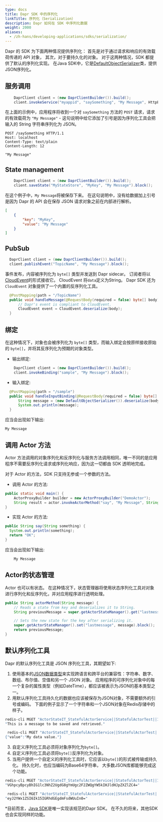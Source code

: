 ```yaml
---
type: docs
title: Dapr SDK 中的序列化
linkTitle: 序列化（Serialization）
description: Dapr 如何在 SDK 中序列化数据
weight: 2000
aliases:
  - /zh-hans/developing-applications/sdks/serialization/
---
```


Dapr 的 SDK 为下面两种情况提供序列化： 首先是对于通过请求和响应的有效载荷传递的 API 对象， 其次，对于要持久化的对象。 对于这两种情况，SDK 都提供了默认的序列化实现。 在Java SDK中，它是[DefaultObjectSerializer](https://dapr.github.io/java-sdk/io/dapr/serializer/DefaultObjectSerializer.html)类，提供JSON序列化。

## 服务调用

```java
    DaprClient client = (new DaprClientBuilder()).build();
    client.invokeService("myappid", "saySomething", "My Message", HttpExtension.POST).block();
```

在上面的示例中，应用程序将收到一个对 `saySomething` 方法的 `POST` 请求，请求的有效载荷为 `"My Message"` - 这句说明中给它添加了引号是因为序列化工具会把输入的 String 字符串序列化为 JSON。

```text
POST /saySomething HTTP/1.1
Host: localhost
Content-Type: text/plain
Content-Length: 12

"My Message"
```

## State management

```java
    DaprClient client = (new DaprClientBuilder()).build();
    client.saveState("MyStateStore", "MyKey", "My Message").block();
```

在这个例子中，`My Message`将被保存下来。 在这句说明中，没有给数据加上引号是因为 Dapr 的 API 会在保存 JSON 请求对象之前在内部进行解析。

```JSON
[
    {
        "key": "MyKey",
        "value": "My Message"
    }
]
```

## PubSub

```java
  DaprClient client = (new DaprClientBuilder()).build();
  client.publishEvent("TopicName", "My Message").block();
```

事件发布，内容被序列化为 `byte[]` 类型并发送到 Dapr sidecar。 订阅者将以[CloudEvent](https://github.com/cloudevents/spec)的形式接收它。 CloudEvent 将`data`定义为String。 Dapr SDK 还为 `CloudEvent` 对象提供了一个内置的反序列化工具。

```java
  @PostMapping(path = "/TopicName")
  public void handleMessage(@RequestBody(required = false) byte[] body) {
      // Dapr's event is compliant to CloudEvent.
      CloudEvent event = CloudEvent.deserialize(body);
  }
```

## 绑定

在这种情况下，对象也会被序列化为 `byte[]` 类型，而输入绑定会按原样接收原始的 `byte[]`，并将其反序列化为预期的对象类型。

- 输出绑定:

```java
    DaprClient client = (new DaprClientBuilder()).build();
    client.invokeBinding("sample", "My Message").block();
```

- 输入绑定:

```java
  @PostMapping(path = "/sample")
  public void handleInputBinding(@RequestBody(required = false) byte[] body) {
      String message = (new DefaultObjectSerializer()).deserialize(body, String.class);
      System.out.println(message);
  }
```

应当会出现如下输出:

```
My Message
```

## 调用 Actor 方法

Actor 方法调用的对象序列化和反序列化与服务方法调用相同，唯一不同的是应用程序不需要反序列化请求或序列化响应，因为这一切都由 SDK 透明地完成。

对于 Actor 的方法，SDK 只支持无参或一个参数的方法。

- 调用 Actor 的方法:

```java
public static void main() {
    ActorProxyBuilder builder = new ActorProxyBuilder("DemoActor");
    String result = actor.invokeActorMethod("say", "My Message", String.class).block();
}
```

- 实现 Actor 的方法:

```java
public String say(String something) {
  System.out.println(something);
  return "OK";
}
```

应当会出现如下输出:

```
    My Message
```

## Actor的状态管理

Actor 也可以有状态。 在这种情况下，状态管理器将使用状态序列化工具对对象进行序列化和反序列化，并对应用程序进行透明处理。

```java
public String actorMethod(String message) {
    // Reads a state from key and deserializes it to String.
    String previousMessage = super.getActorStateManager().get("lastmessage", String.class).block();

    // Sets the new state for the key after serializing it.
    super.getActorStateManager().set("lastmessage", message).block();
    return previousMessage;
}
```

## 默认序列化工具

Dapr 的默认序列化工具是 JSON 序列化工具，其期望如下:

1. 使用基本的[JSON数据类型](https://www.w3schools.com/js/js_json_datatypes.asp)来实现跨语言和跨平台的兼容性：字符串、数字、数组、布尔值、空值和另一个 JSON 对象。 应用程序的可序列化对象中的每一个复杂的属性类型（例如DateTime），都应该被表示为JSON的基本类型之一。
2. 用默认序列化工具持久化的数据也应该被保存为JSON对象，不需要额外的引号或编码。 下面的例子显示了一个字符串和一个JSON对象在Redis存储中的样子。

```bash
redis-cli MGET "ActorStateIT_StatefulActorService||StatefulActorTest||1581130928192||message
"This is a message to be saved and retrieved."
```

```bash
 redis-cli MGET "ActorStateIT_StatefulActorService||StatefulActorTest||1581130928192||mydata
{"value":"My data value."}
```

3. 自定义序列化工具必须将对象序列化为`byte[]`。
4. 自定义序列化工具必须将`byte[]`反序列化为对象。
5. 当用户提供一个自定义的序列化工具时，它应该以`byte[]`的形式被传输或持久化。 持久化时，也应当编码为Base64字符串， 大多数JSON库都能够完成这个功能。

```bash
redis-cli MGET "ActorStateIT_StatefulActorService||StatefulActorTest||1581130928192||message
"VGhpcyBpcyBhIG1lc3NhZ2UgdG8gYmUgc2F2ZWQgYW5kIHJldHJpZXZlZC4="
```

```bash
 redis-cli MGET "ActorStateIT_StatefulActorService||StatefulActorTest||1581130928192||mydata
"eyJ2YWx1ZSI6Ik15IGRhdGEgdmFsdWUuIn0="
```

\*目前而言，[Java SDK](https://github.com/dapr/java-sdk/)是唯一实现该规范的Dapr SDK。 在不久的将来，其他SDK也会实现同样的功能。
